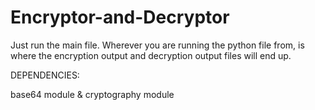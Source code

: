 # Encryptor-and-Decryptor

Just run the main file. Wherever you are running the python file from, is where the encryption output and decryption output files will end up.





DEPENDENCIES:

base64 module & cryptography module
